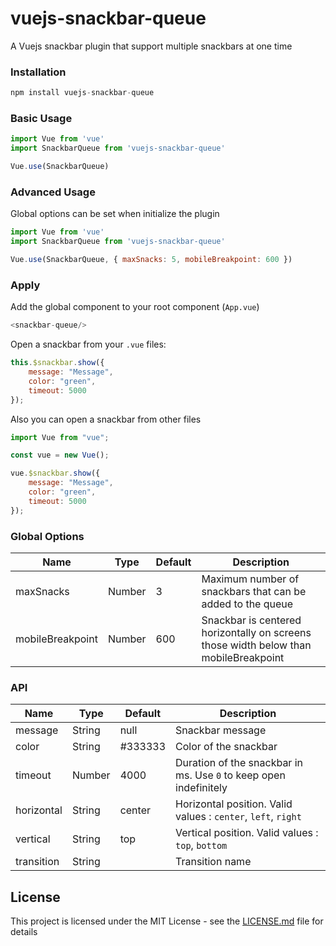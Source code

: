 # vuejs-snackbar-queue

A Vuejs snackbar plugin that support multiple snackbars at one time

### Installation
```js
npm install vuejs-snackbar-queue
```

### Basic Usage
```js
import Vue from 'vue'
import SnackbarQueue from 'vuejs-snackbar-queue' 

Vue.use(SnackbarQueue)
```

### Advanced Usage
Global options can be set when initialize the plugin
```js
import Vue from 'vue'
import SnackbarQueue from 'vuejs-snackbar-queue' 

Vue.use(SnackbarQueue, { maxSnacks: 5, mobileBreakpoint: 600 })
```

### Apply
Add the global component to your root component (`App.vue`)
```js
<snackbar-queue/>
```
Open a snackbar from your `.vue` files:
```js
this.$snackbar.show({
    message: "Message",
    color: "green",
    timeout: 5000
});
```
Also you can open a snackbar from other files
```js
import Vue from "vue";

const vue = new Vue();

vue.$snackbar.show({
    message: "Message",
    color: "green",
    timeout: 5000
});
```

### Global Options
| Name      | Type        | Default | Description |
| ----------- | ----------- | ------- | ----------- |
| maxSnacks   | Number       | 3 | Maximum number of snackbars that can be added to the queue |
| mobileBreakpoint   | Number        | 600 | Snackbar is centered horizontally on screens those width below than mobileBreakpoint | 

### API
| Name      | Type        | Default | Description |
| ----------- | ----------- | ------- | ----------- |
| message   | String       | null | Snackbar message |
| color   | String        | #333333 | Color of the snackbar | 
| timeout   | Number        | 4000 | Duration of the snackbar in ms. Use `0` to keep open indefinitely | 
| horizontal   | String        | center | Horizontal position. Valid values : `center`, `left`, `right`| 
| vertical   | String        | top | Vertical position. Valid values : `top`, `bottom` | 
| transition   | String        |  | Transition name | 

## License
This project is licensed under the MIT License - see the [LICENSE.md](https://github.com/shehanrangana/vuejs-snackbar-queue/blob/master/LICENSE) file for details